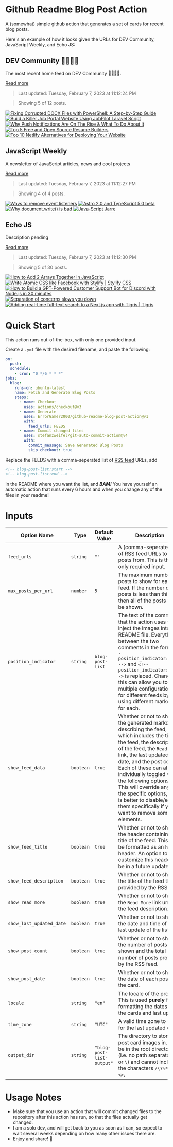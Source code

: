# Github Readme Blog Post Action

A (somewhat) simple github action that generates a set of cards for recent blog posts.

Here's an example of how it looks given the URLs for DEV Community, JavaScript Weekly, and Echo JS:

<!-- post-list:start -->
## DEV Community 👩‍💻👨‍💻

The most recent home feed on DEV Community 👩‍💻👨‍💻.

[Read more](https://dev.to)
> Last updated: Tuesday, February 7, 2023 at 11:12:24 PM

> Showing 5 of 12 posts.

[![Fixing Corrupted DOCX Files with PowerShell: A Step-by-Step Guide](https://raw.githubusercontent.com/ErrorGamer2000/github-readme-blog-post-action/main/generated_files/DEV_Community_👩‍💻👨‍💻/Fixing_Corrupted_DOCX_Files_with_PowerShell__A_Step-by-Step_Guide.svg)](https://dev.to/ademking/fixing-corrupted-docx-files-with-powershell-a-step-by-step-guide-bic)
[![Build a Killer Job Portal Website Using JobPilot Laravel Script](https://raw.githubusercontent.com/ErrorGamer2000/github-readme-blog-post-action/main/generated_files/DEV_Community_👩‍💻👨‍💻/Build_a_Killer_Job_Portal_Website_Using_JobPilot_Laravel_Script.svg)](https://dev.to/hosainmihad/build-a-killer-job-portal-website-using-jobpilot-script-e19)
[![Why Push Notifications Are On The Rise & What To Do About It](https://raw.githubusercontent.com/ErrorGamer2000/github-readme-blog-post-action/main/generated_files/DEV_Community_👩‍💻👨‍💻/Why_Push_Notifications_Are_On_The_Rise___What_To_Do_About_It.svg)](https://dev.to/betty1999kamanthe/why-push-notifications-are-on-the-rise-what-to-do-about-it-5079)
[![Top 5 Free and Open Source Resume Builders](https://raw.githubusercontent.com/ErrorGamer2000/github-readme-blog-post-action/main/generated_files/DEV_Community_👩‍💻👨‍💻/Top_5_Free_and_Open_Source_Resume_Builders.svg)](https://dev.to/opendataanalytics/top-5-free-and-open-source-resume-builders-acj)
[![Top 10 Netlify Alternatives for Deploying Your Website](https://raw.githubusercontent.com/ErrorGamer2000/github-readme-blog-post-action/main/generated_files/DEV_Community_👩‍💻👨‍💻/Top_10_Netlify_Alternatives_for_Deploying_Your_Website.svg)](https://dev.to/opendataanalytics/top-10-netlify-alternatives-for-deploying-your-website-2ihk)


## JavaScript Weekly

A newsletter of JavaScript articles, news and cool projects

[Read more](https://javascriptweekly.com/)
> Last updated: Tuesday, February 7, 2023 at 11:12:27 PM

> Showing 4 of 4 posts.

[![Ways to remove event listeners](https://raw.githubusercontent.com/ErrorGamer2000/github-readme-blog-post-action/main/generated_files/JavaScript_Weekly/Ways_to_remove_event_listeners.svg)](https://javascriptweekly.com/issues/624)
[![Astro 2.0 and TypeScript 5.0 beta](https://raw.githubusercontent.com/ErrorGamer2000/github-readme-blog-post-action/main/generated_files/JavaScript_Weekly/Astro_2.0_and_TypeScript_5.0_beta.svg)](https://javascriptweekly.com/issues/623)
[![Why document.write() is bad](https://raw.githubusercontent.com/ErrorGamer2000/github-readme-blog-post-action/main/generated_files/JavaScript_Weekly/Why_document.write()_is_bad.svg)](https://javascriptweekly.com/issues/622)
[![Java-Script Jarre](https://raw.githubusercontent.com/ErrorGamer2000/github-readme-blog-post-action/main/generated_files/JavaScript_Weekly/Java-Script_Jarre.svg)](https://javascriptweekly.com/issues/621)


## Echo JS

Description pending

[Read more](
http://www.echojs.com
)
> Last updated: Tuesday, February 7, 2023 at 11:12:30 PM

> Showing 5 of 30 posts.

[![How to Add 2 Arrays Together in JavaScript](https://raw.githubusercontent.com/ErrorGamer2000/github-readme-blog-post-action/main/generated_files/_Echo_JS_/How_to_Add_2_Arrays_Together_in_JavaScript.svg)](
https://masteringjs.io/tutorials/fundamentals/add-arrays
)
[![Write Atomic CSS like Facebook with Stylify | Stylify CSS](https://raw.githubusercontent.com/ErrorGamer2000/github-readme-blog-post-action/main/generated_files/_Echo_JS_/Write_Atomic_CSS_like_Facebook_with_Stylify___Stylify_CSS.svg)](https://stylifycss.com/blog/write-css-like-facebook)
[![
How to Build a GPT-Powered Customer Support Bot for Discord with Node.js in 30 minutes
](https://raw.githubusercontent.com/ErrorGamer2000/github-readme-blog-post-action/main/generated_files/_Echo_JS_/_How_to_Build_a_GPT-Powered_Customer_Support_Bot_for_Discord_with_Node.js_in_30_minutes_.svg)](
https://stdlib.com/guides/how-to-build-a-gpt-support-discord-bot/
)
[![Separation of concerns slows you down](https://raw.githubusercontent.com/ErrorGamer2000/github-readme-blog-post-action/main/generated_files/_Echo_JS_/Separation_of_concerns_slows_you_down.svg)](https://vrite.io/blog/separation-of-concerns-slows-you-down/)
[![Adding real-time full-text search to a Next.js app with Tigris | Tigris](https://raw.githubusercontent.com/ErrorGamer2000/github-readme-blog-post-action/main/generated_files/_Echo_JS_/Adding_real-time_full-text_search_to_a_Next.js_app_with_Tigris___Tigris.svg)](https://www.tigrisdata.com/blog/adding-real-time-full-text-search-to-a-next.js-app-with-tigris/)


<!-- post-list:end -->

# Quick Start

This action runs out-of-the-box, with only one provided input.

Create a `.yml` file with the desired filename, and paste the following:

```yml
on:
  push:
  schedule:
    - cron: "0 */6 * * *"
jobs:
  blog:
    runs-on: ubuntu-latest
    name: Fetch and Generate Blog Posts
    steps:
      - name: Checkout
        uses: actions/checkout@v3
      - name: Generate
        uses: ErrorGamer2000/github-readme-blog-post-action@v1
        with:
          feed_urls: FEEDS
      - name: Commit changed files
        uses: stefanzweifel/git-auto-commit-action@v4
        with:
          commit_message: Save Generated Blog Posts
          skip_checkout: true
```

Replace the FEEDS with a comma-seperated list of [RSS feed](https://rss.com/blog/how-do-rss-feeds-work/) URLs, add

```md
<!-- blog-post-list:start -->
<!-- blog-post-list:end -->
```

in the README where you want the list, and **_BAM!_** You have yourself an automatic action that runs every 6 hours and when you change any of the files in your readme!

# Inputs

<table>
  <thead>
    <tr>
      <th>Option Name</th>
      <th>Type</th>
      <th>Default Value</th>
      <th>Description</th>
    </tr>
  </thead>
  <tbody>
    <tr>
      <td><code>feed_urls</code></td>
      <td><code>string</code></td>
      <td><code>""</code></td>
      <td>A (comma-seperated) list of RSS feed URLs to load posts from. This is the only required input.</td>
    </tr>
    <tr>
      <td><code>max_posts_per_url</code></td>
      <td><code>number</code></td>
      <td><code>5</code></td>
      <td>The maximum number of posts to show for each feed. If the number of posts is less than this, then all of the posts will be shown.</td>
    </tr>
    <tr>
      <td><code>position_indicator</code></td>
      <td><code>string</code></td>
      <td><code>blog-post-list</code></td>
      <td>The text of the comments that the action uses to inject the images into the README file. Everything between the two comments in the form <code>&lt;!-- position_indicator:start --&gt;</code> and <code>&lt;!-- position_indicator:end --&gt;</code> is replaced. Changing this can allow you to use multiple configurations for different feeds by using different markers for each.</td>
    </tr>
    <tr>
      <td><code>show_feed_data</code></td>
      <td><code>boolean</code></td>
      <td><code>true</code></td>
      <td>Whether or not to show the generated markdown describing the feed, which includes the title of the feed, the description of the feed, the <code>Read More</code> link, the last updated date, and the post count. Each of these can also be individually toggled with the following options. This will override any of the specific options, so it is better to disable/enable them specifically if you want to remove some elements.</td>
    </tr>
    <tr>
      <td><code>show_feed_title</code></td>
      <td><code>boolean</code></td>
      <td><code>true</code></td>
      <td>Whether or not to show the header containing the title of the feed. This will be formatted as an <code>h2</code> header. An option to customize this header will be in a future update.</td>
    </tr>
    <tr>
      <td><code>show_feed_description</code></td>
      <td><code>boolean</code></td>
      <td><code>true</code></td>
      <td>Whether or not to show the title of the feed that is provided by the RSS feed.</td>
    </tr>
    <tr>
      <td><code>show_read_more</code></td>
      <td><code>boolean</code></td>
      <td><code>true</code></td>
      <td>Whether or not to show the <code>Read More</code> link under the feed description.</td>
    </tr>
    <tr>
      <td><code>show_last_updated_date</code></td>
      <td><code>boolean</code></td>
      <td><code>true</code></td>
      <td>Whether or not to show the date and time of the last update of the list.</td>
    </tr>
    <tr>
      <td><code>show_post_count</code></td>
      <td><code>boolean</code></td>
      <td><code>true</code></td>
      <td>Whether or not to show the number of posts shown and the total number of posts provided by the RSS feed.</td>
    </tr>
    <tr>
      <td><code>show_post_date</code></td>
      <td><code>boolean</code></td>
      <td><code>true</code></td>
      <td>Whether or not to show the date of each post on the card.</td>
    </tr>
    <tr>
      <td><code>locale</code></td>
      <td><code>string</code></td>
      <td><code>"en"</code></td>
      <td>The locale of the project. This is used <strong>purely</strong> for formatting the dates of the cards and last update.</td>
    </tr>
    <tr>
      <td><code>time_zone</code></td>
      <td><code>string</code></td>
      <td><code>"UTC"</code></td>
      <td>A valid time zone to use for the last updated date.</td>
    </tr>
    <tr>
      <td><code>output_dir</code></td>
      <td><code>string</code></td>
      <td><code>"blog-post-list-output"</code></td>
      <td>The directory to store the post card images in. Must be in the root directory (i.e. no path separators <code>/</code> or <code>\</code>) and cannot include the characters <code>/\?%*:|"&lt;&gt;</code>.</td>
    </tr>
<!--
    <tr>
      <td><code></code></td>
      <td><cde></cde></td>
      <td><code></code></td>
      <td></td>
    </tr>
-->
  </tbody>
</table>

# Usage Notes

- Make sure that you use an action that will commit changed files to the repository after this action has run, so that the files actually get changed.
- I am a solo dev, and will get back to you as soon as I can, so expect to wait several weeks depending on how many other issues there are.
- Enjoy and share! 🤗
